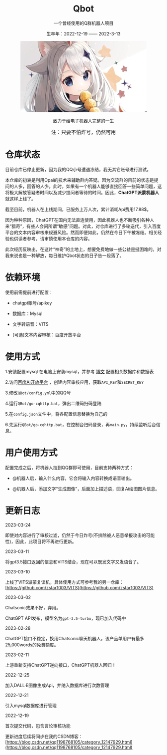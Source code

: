
# <div align="center">Qbot</div>

<div align="center">

一个曾经使用的Q群机器人项目

生卒年：2022-12-19 —— 2022-3-13

![cover](assets/paimon.jpg)

致力于给电子机器人完整的一生

<font size=3>注：只要不怕炸号，仍然可用 </font>

</div>

# 仓库状态
目前仓库已停止更新，因为我的QQ小号遭遇冻结，我无其它账号进行测试。

本仓库的初衷是利用Opai的技术来辅助群内答疑。因为交流群的目前的状态是提问的人多，回答的人少。此时，如果有一个机器人能够直接回答一些简单问题，这将极大解放答疑者时间以及减少提问者等待的时间。因此，**ChatGPT派蒙机器人**就这样上线了。

截至目前，机器人在上线期间，已服务上万人次，累计消耗Api费用17.88$。

因为种种原因，ChatGPT在国内无法直连使用，因此机器人也不断吸引各种人来“猎奇”，有些人会问所谓“敏感”问题。对此，对仓库进行了多轮迭代，引入百度平台的文本内容审核来规避风险。然而即便如此，仍然在今日下午被冻结。相关经验也供读者参考，请审慎使用本仓库的内容。

此次经历反映出，在这片“神奇”的土地上，想要免费地做一些公益是挺困难的。对我来说也是一种解放，每日维护Qbot状态的日子告一段落了。

# 依赖环境
使用前需提前进行配置：

- chatgpt账号/apikey
  
- 数据库：Mysql

- 文字转语音：VITS

- (可选)文本内容审核：百度开放平台

# 使用方式
1.安装配置mysql
在电脑上安装mysql，并参考 [博文](https://zstar.blog.csdn.net/article/details/128402216) 配置相关数据库和数据表

2.访问[百度Ai开放平台](https://ai.baidu.com/) ，创建内容审核应用，获取`API_KEY`和`SECRET_KEY`

3.修改`QBot/config.yml`中的QQ号

4.运行`QBot/go-cqhttp.bat`，弹出二维码扫码登陆

5.在`config.json`文件中，将各配置信息替换为自己的

6.先运行`QBot/go-cqhttp.bat`，在控制台扫码登录，再`main.py`，持续监听后台信息。


# 用户使用方式
配置完成之后，将机器人拉到QQ群即可使用，目前支持两种方式：

- @机器人后，输入什么内容，它会将输入内容转换成语音输出。

- @机器人后，添加文字“生成图像”，后面加上描述语，回复Ai绘图图片信息。


# 更新日志
2023-03-24

即使对内容进行了审核过滤，仍然于今日炸号(不排除被人恶意举报攻击的可能性)，因此，此项目将不再进行更新。

2023-03-11

将gpt3.5接口返回的信息和VITS结合，现在可以既发文字又发语音了。

2023-03-10 

上线了VITS派蒙复读机，具体使用方式可参考我的另一仓库：[https://github.com/zstar1003/VITS](https://github.com/zstar1003/VITS)

2023-03-02

Chatsonic效果不好，弃用。

ChatGPT API发布，模型名为`gpt-3.5-turbo`，现已加入代码中

2023-02-28

ChatGPT接口不稳定，换用Chatsonic聊天机器人，该产品单用户有最多25,000words的免费额度。

2023-02-11

上游重新支持ChatGPT逆向接口，ChatGPT机器人回归！

2022-12-25

加入DALL·E图像生成Api，并纳入数据库进行次数管理

2022-12-21

引入mysql数据库进行管理

2022-12-19 

首次提交代码，包含言论审核功能

更新进度后续将同步在我的CSDN博客：[https://blog.csdn.net/qq1198768105/category_12147929.html](https://blog.csdn.net/qq1198768105/category_12147929.html)